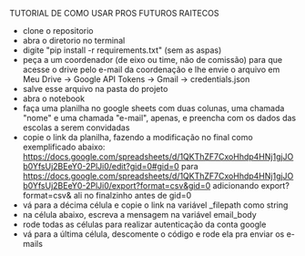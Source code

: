 TUTORIAL DE COMO USAR PROS FUTUROS RAITECOS
- clone o repositorio
- abra o diretorio no terminal
- digite "pip install -r requirements.txt" (sem as aspas)
- peça a um coordenador (de eixo ou time, não de comissão) para que acesse o drive pelo e-mail da coordenação e lhe envie o arquivo em Meu Drive -> Google API Tokens -> Gmail -> credentials.json
- salve esse arquivo na pasta do projeto
- abra o notebook
- faça uma planilha no google sheets com duas colunas, uma chamada "nome" e uma chamada "e-mail", apenas, e preencha com os dados das escolas a serem convidadas
- copie o link da planilha, fazendo a modificação no final como exemplificado abaixo:
    https://docs.google.com/spreadsheets/d/1QKThZF7CxoHhdp4HNj1gjJOb0YfsUj2BEeY0-2PlJi0/edit?gid=0#gid=0
    para
    https://docs.google.com/spreadsheets/d/1QKThZF7CxoHhdp4HNj1gjJOb0YfsUj2BEeY0-2PlJi0/export?format=csv&gid=0
    adicionando export?format=csv& ali no finalzinho antes de gid=0
- vá para a décima célula e copie o link na variável _filepath como string
- na célula abaixo, escreva a mensagem na variável email_body
- rode todas as células para realizar autenticação da conta google
- vá para a última célula, descomente o código e rode ela pra enviar os e-mails
